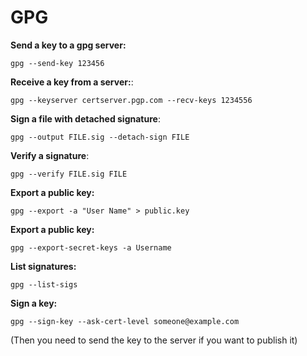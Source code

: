 # GPG

**Send a key to a gpg server:**
```
gpg --send-key 123456
```

**Receive a key from a server:**:
```
gpg --keyserver certserver.pgp.com --recv-keys 1234556
```

**Sign a file with detached signature**:
```
gpg --output FILE.sig --detach-sign FILE
```

**Verify a signature**:
```
gpg --verify FILE.sig FILE
```

**Export a public key:**
```
gpg --export -a "User Name" > public.key
```

**Export a public key:**
```
gpg --export-secret-keys -a Username
```

**List signatures:**
```
gpg --list-sigs
```

**Sign a key:**
```
gpg --sign-key --ask-cert-level someone@example.com
```
(Then you need to send the key to the server if you want to publish it)
